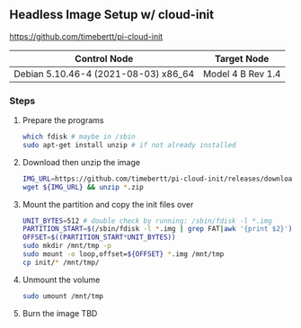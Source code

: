 ## Headless Image Setup w/ cloud-init

https://github.com/timebertt/pi-cloud-init

|Control Node|Target Node|
|---|---|
|Debian 5.10.46-4 (2021-08-03) x86_64|Model 4 B Rev 1.4|

### Steps

1. Prepare the programs
    ```bash
    which fdisk # maybe in /sbin
    sudo apt-get install unzip # if not already installed
    ```
1. Download then unzip the image
    ```bash
    IMG_URL=https://github.com/timebertt/pi-cloud-init/releases/download/2021-05-10/2021-05-10-raspios-buster-armhf-lite-cloud-init.zip 
    wget ${IMG_URL} && unzip *.zip
    ```
1. Mount the partition and copy the init files over
    ```bash
    UNIT_BYTES=512 # double check by running: /sbin/fdisk -l *.img
    PARTITION_START=$(/sbin/fdisk -l *.img | grep FAT|awk '{print $2}')
    OFFSET=$((PARTITION_START*UNIT_BYTES))
    sudo mkdir /mnt/tmp -p
    sudo mount -o loop,offset=${OFFSET} *.img /mnt/tmp
    cp init/* /mnt/tmp/
    ```
1. Unmount the volume
    ```bash
    sudo umount /mnt/tmp
    ```
1. Burn the image
    TBD
